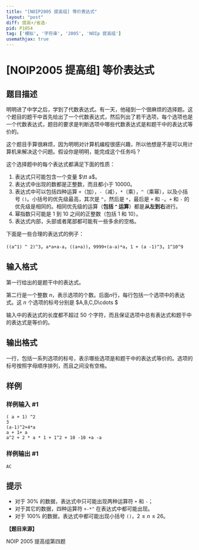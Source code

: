 ```yaml
---
title: "[NOIP2005 提高组] 等价表达式"
layout: "post"
diff: 提高+/省选-
pid: P1054
tag: ['模拟', '字符串', '2005', 'NOIp 提高组']
usemathjax: true
---
```


# [NOIP2005 提高组] 等价表达式
## 题目描述

明明进了中学之后，学到了代数表达式。有一天，他碰到一个很麻烦的选择题。这个题目的题干中首先给出了一个代数表达式，然后列出了若干选项，每个选项也是一个代数表达式，题目的要求是判断选项中哪些代数表达式是和题干中的表达式等价的。

这个题目手算很麻烦，因为明明对计算机编程很感兴趣，所以他想是不是可以用计算机来解决这个问题。假设你是明明，能完成这个任务吗？

这个选择题中的每个表达式都满足下面的性质：

1. 表达式只可能包含一个变量 $\tt a$。
2. 表达式中出现的数都是正整数，而且都小于 $10000$。
3. 表达式中可以包括四种运算 `+`（加），`-`（减），`*`（乘），`^`（乘幂），以及小括号 `()`。小括号的优先级最高，其次是 `^`，然后是 `*`，最后是 `+` 和 `-`。`+` 和 `-` 的优先级是相同的。相同优先级的运算（**包括 `^` 运算**）都是**从左到右**进行。
4. 幂指数只可能是 $1$ 到 $10$ 之间的正整数（包括 $1$ 和 $10$）。
5. 表达式内部，头部或者尾部都可能有一些多余的空格。

下面是一些合理的表达式的例子：

`((a^1) ^ 2)^3`，`a*a+a-a`，`((a+a))`，`9999+(a-a)*a`，`1 + (a -1)^3`，`1^10^9`

## 输入格式

第一行给出的是题干中的表达式。

第二行是一个整数 $n$，表示选项的个数。后面$n$行，每行包括一个选项中的表达式。这 $n$ 个选项的标号分别是 $A,B,C,D\cdots $


输入中的表达式的长度都不超过 $50$ 个字符，而且保证选项中总有表达式和题干中的表达式是等价的。

## 输出格式

一行，包括一系列选项的标号，表示哪些选项是和题干中的表达式等价的。选项的标号按照字母顺序排列，而且之间没有空格。


## 样例

### 样例输入 #1
```
( a + 1) ^2
3
(a-1)^2+4*a
a + 1+ a
a^2 + 2 * a * 1 + 1^2 + 10 -10 +a -a

```
### 样例输出 #1
```
AC
```
## 提示

- 对于 $30\%$ 的数据，表达式中只可能出现两种运算符 `+` 和 `-`；
- 对于其它的数据，四种运算符 `+-*^` 在表达式中都可能出现。  
- 对于 $100\%$ 的数据，表达式中都可能出现小括号 `()`，$2 \le n \le  26$。

**【题目来源】**

NOIP 2005 提高组第四题
